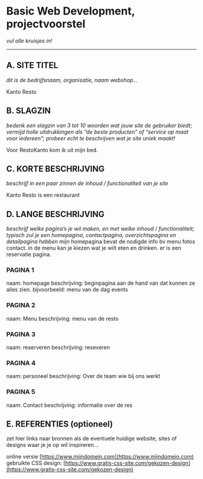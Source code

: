 # Basic Web Development, projectvoorstel

_vul alle kruisjes in!_

---

## A. SITE TITEL
_dit is de bedrijfsnaam, organisatie, naam webshop..._

Kanto Resto

## B. SLAGZIN
_bedenk een slagzin van 3 tot 10 woorden wat jouw site de gebruiker biedt; vermijd holle uitdrukkingen als “de beste producten” of “service op maat voor iedereen”; probeer echt te beschrijven wat je site uniek maakt!_

Voor RestoKanto kom ik uit mijn bed.

## C. KORTE BESCHRIJVING 
_beschrijf in een paar zinnen de inhoud / functionaliteit van je site_

Kanto Resto is een restaurant


## D. LANGE BESCHRIJVING 
_beschrijf welke pagina’s je wil maken, en met welke inhoud / functionaliteit; typisch zul je een homepagina, contactpagina, overzichtspagina en detailpagina hebben_
mijn homepagina bevat de nodigde info bv menu fotos contact.
in de menu kan je kiezen wat je wilt eten en drinken.
er is een reservatie pagina.

### PAGINA 1 
naam: homepage
beschrijving: beginpagina aan de hand van dat kunnen ze alles zien. bijvoorbeeld:
menu van de dag
events






### PAGINA 2
naam:  Menu
beschrijving: menu van de resto




### PAGINA 3
naam: reserveren
beschrijving: reseveren



### PAGINA 4
naam: personeel
beschrijving: Over de team wie bij ons werkt



### PAGINA 5
naam: Contact
beschrijving: informatie over de res




## E. REFERENTIES (optioneel) 
zet hier links naar bronnen als de eventuele huidige website, sites of designs waar je je op wil inspireren... 

online versie [https://www.mijndomein.com](https://www.mijndomein.com)  
gebruikte CSS design: [https://www.gratis-css-site.com/gekozen-design](https://www.gratis-css-site.com/gekozen-design) 

